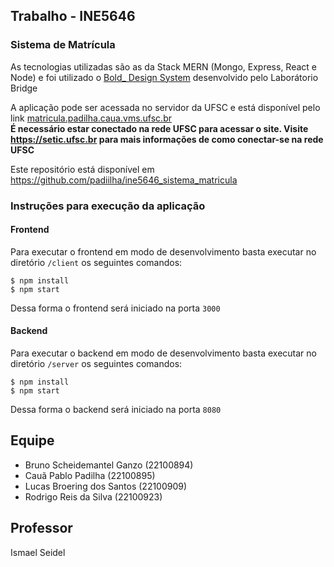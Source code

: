 ## Trabalho - INE5646

### Sistema de Matrícula

As tecnologias utilizadas são as da Stack MERN (Mongo, Express, React e Node) e foi utilizado o [Bold\_ Design System](https://bold.bridge.ufsc.br/) desenvolvido pelo Laborátorio Bridge

A aplicação pode ser acessada no servidor da UFSC e está disponível pelo link [matricula.padilha.caua.vms.ufsc.br](http://matricula.padilha.caua.vms.ufsc.br:3000/)\
__É necessário estar conectado na rede UFSC para acessar o site. Visite https://setic.ufsc.br para mais informações de como conectar-se na rede UFSC__

Este repositório está disponível em https://github.com/padiilha/ine5646_sistema_matricula

### Instruções para execução da aplicação
#### Frontend
Para executar o frontend em modo de desenvolvimento basta executar no diretório `/client` os seguintes comandos:
```
$ npm install
$ npm start
```
Dessa forma o frontend será iniciado na porta `3000`

#### Backend
Para executar o backend em modo de desenvolvimento basta executar no diretório `/server` os seguintes comandos:
```
$ npm install
$ npm start
```
Dessa forma o backend será iniciado na porta `8080`

## Equipe

- Bruno Scheidemantel Ganzo (22100894)
- Cauã Pablo Padilha (22100895)
- Lucas Broering dos Santos (22100909)
- Rodrigo Reis da Silva (22100923)

## Professor

Ismael Seidel
